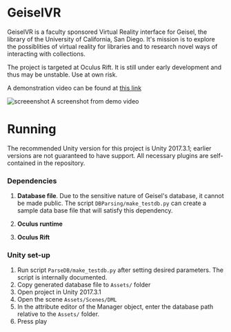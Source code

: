 # GeiselVR
GeiselVR is a faculty sponsored Virtual Reality interface for Geisel, the library of the University of California, San Diego. It's mission is to explore the possiblities of virtual reality for libraries and to research novel ways of interacting with collections.

The project is targeted at Oculus Rift. It is still under early development and thus may be unstable. Use at own risk.

A demonstration video can be found at [this link](https://drive.google.com/file/d/1cCNsZmEpmsADEDAzvLBtHvn7TMLVzUXR/view?usp=sharing)

![screeenshot](https://i.imgur.com/OK6L0p0.png)
A screenshot from demo video
# Running
The recommended Unity version for this project is Unity 2017.3.1; earlier versions are not guaranteed to have support. All necessary plugins are self-contained in the repository.

### Dependencies
1. **Database file**. Due to the sensitive nature of Geisel's database, it cannot be made public. The script `DBParsing/make_testdb.py` can create a sample data base file that will satisfy this dependency.

2. **Oculus runtime**

3. **Oculus Rift**

### Unity set-up
1. Run script `ParseDB/make_testdb.py` after setting desired parameters. The script is internally documented.
2. Copy generated database file to `Assets/` folder
3. Open project in Unity 2017.3.1
4. Open the scene `Assets/Scenes/DML`
5. In the attribute editor of the Manager object, enter the database path relative to the `Assets/` folder.
6. Press play
